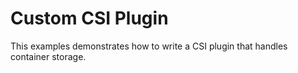 # Custom CSI Plugin
This examples demonstrates how to write a CSI plugin that handles container storage.

